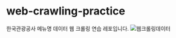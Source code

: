 # web-crawling-practice
한국관광공사 메뉴명 데이터 웹 크롤링 연습 레포입니다.
![웹크롤링데이터](https://github.com/codeforchoi/web-crawling-practice/assets/91254159/1eab12e3-c62f-4690-92bb-b7a128cf1a95)
